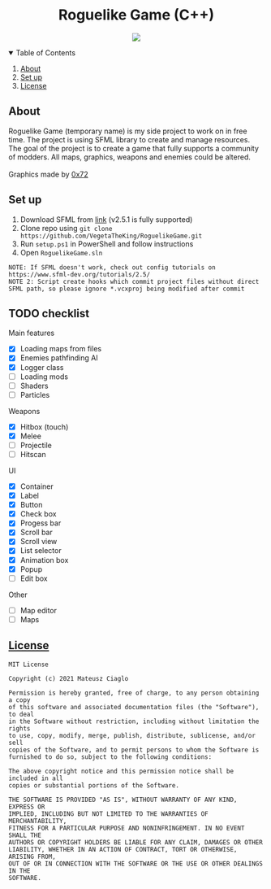 <h1 align="center">Roguelike Game (C++)</h1>

<p align="center">
    <a href="/./LICENSE"><img src="https://img.shields.io/github/license/VegetaTheKing/RoguelikeGame"></a>
</p>

<details open="open">
  <summary>Table of Contents</summary>
  <ol>
    <li><a href="#about">About</a></li>
    <li><a href="#set-up">Set up</a></li>
    <li><a href="#license">License</a></li>
  </ol>
</details>

## About

Roguelike Game (temporary name) is my side project to work on in free time.
The project is using SFML library to create and manage resources.
<br>
The goal of the project is to create a game that fully supports a community of modders.
All maps, graphics, weapons and enemies could be altered.
<br><br>
Graphics made by <a href="https://0x72.itch.io/">0x72</a>

## Set up

1. Download SFML from <a href="https://www.sfml-dev.org/download.php">link</a> (v2.5.1 is fully supported)
2. Clone repo using `git clone https://github.com/VegetaTheKing/RoguelikeGame.git`
3. Run `setup.ps1` in PowerShell and follow instructions
4. Open `RoguelikeGame.sln`

`NOTE: If SFML doesn't work, check out config tutorials on https://www.sfml-dev.org/tutorials/2.5/`<br>
`NOTE 2: Script create hooks which commit project files without direct SFML path, so please ignore *.vcxproj being modified after commit`
## TODO checklist

Main features
- [x] Loading maps from files
- [x] Enemies pathfinding AI
- [x] Logger class
- [ ] Loading mods
- [ ] Shaders
- [ ] Particles

Weapons
- [x] Hitbox (touch)
- [x] Melee
- [ ] Projectile
- [ ] Hitscan

UI
- [x] Container
- [x] Label
- [x] Button
- [x] Check box
- [x] Progess bar
- [x] Scroll bar
- [x] Scroll view
- [x] List selector
- [x] Animation box
- [x] Popup
- [ ] Edit box

Other
- [ ] Map editor
- [ ] Maps

## [License](/./LICENSE)

```
MIT License

Copyright (c) 2021 Mateusz Ciaglo

Permission is hereby granted, free of charge, to any person obtaining a copy
of this software and associated documentation files (the "Software"), to deal
in the Software without restriction, including without limitation the rights
to use, copy, modify, merge, publish, distribute, sublicense, and/or sell
copies of the Software, and to permit persons to whom the Software is
furnished to do so, subject to the following conditions:

The above copyright notice and this permission notice shall be included in all
copies or substantial portions of the Software.

THE SOFTWARE IS PROVIDED "AS IS", WITHOUT WARRANTY OF ANY KIND, EXPRESS OR
IMPLIED, INCLUDING BUT NOT LIMITED TO THE WARRANTIES OF MERCHANTABILITY,
FITNESS FOR A PARTICULAR PURPOSE AND NONINFRINGEMENT. IN NO EVENT SHALL THE
AUTHORS OR COPYRIGHT HOLDERS BE LIABLE FOR ANY CLAIM, DAMAGES OR OTHER
LIABILITY, WHETHER IN AN ACTION OF CONTRACT, TORT OR OTHERWISE, ARISING FROM,
OUT OF OR IN CONNECTION WITH THE SOFTWARE OR THE USE OR OTHER DEALINGS IN THE
SOFTWARE.
```